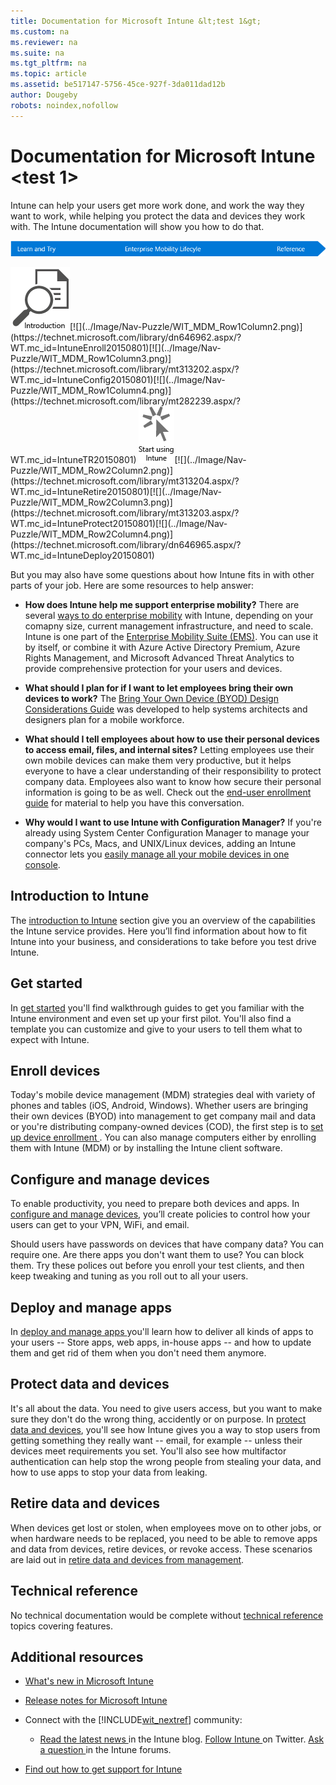 ```yaml
---
title: Documentation for Microsoft Intune &lt;test 1&gt;
ms.custom: na
ms.reviewer: na
ms.suite: na
ms.tgt_pltfrm: na
ms.topic: article
ms.assetid: be517147-5756-45ce-927f-3da011dad12b
author: Dougeby
robots: noindex,nofollow
---
```

# Documentation for Microsoft Intune &lt;test 1&gt;
Intune can help your users get more work done, and work the way they want to work, while helping you protect the data and devices they work with. The Intune documentation will show you how to do that.

![](../Image/WIT_MDM_Banner.png)

[![](../Image/Nav-Puzzle/WIT_MDM_Row1Column1.png)](https://technet.microsoft.com/en-US/library/mt422985(TechNet.10).aspx)[![](../Image/Nav-Puzzle/WIT_MDM_Row1Column2.png)](https://technet.microsoft.com/library/dn646962.aspx/?WT.mc_id=IntuneEnroll20150801)[![](../Image/Nav-Puzzle/WIT_MDM_Row1Column3.png)](https://technet.microsoft.com/library/mt313202.aspx/?WT.mc_id=IntuneConfig20150801)[![](../Image/Nav-Puzzle/WIT_MDM_Row1Column4.png)](https://technet.microsoft.com/library/mt282239.aspx/?WT.mc_id=IntuneTR20150801)
[![](../Image/Nav-Puzzle/WIT_MDM_Row2Column1.png)](https://technet.microsoft.com/en-US/library/mt483702(TechNet.10).aspx)[![](../Image/Nav-Puzzle/WIT_MDM_Row2Column2.png)](https://technet.microsoft.com/library/mt313204.aspx/?WT.mc_id=IntuneRetire20150801)[![](../Image/Nav-Puzzle/WIT_MDM_Row2Column3.png)](https://technet.microsoft.com/library/mt313203.aspx/?WT.mc_id=IntuneProtect20150801)[![](../Image/Nav-Puzzle/WIT_MDM_Row2Column4.png)](https://technet.microsoft.com/library/dn646965.aspx/?WT.mc_id=IntuneDeploy20150801)

But you may also have some questions about how Intune fits in with other parts of your job. Here are some resources to help answer:

-   **How does Intune help me support enterprise mobility?** There are several [ways to do enterprise mobility](https://technet.microsoft.com/library/dn957912.aspx) with Intune, depending on your comapny size, current management infrastructure, and need to scale. Intune is one part of the [Enterprise Mobility Suite (EMS)](http://www.microsoft.com/en-us/server-cloud/enterprise-mobility/overview.aspx). You can use it by itself, or combine it with Azure Active Directory Premium, Azure Rights Management, and Microsoft Advanced Threat Analytics to provide comprehensive protection for your users and devices.

-   **What should I plan for if I want to let employees bring their own devices to work?** The [Bring Your Own Device (BYOD) Design Considerations Guide](https://technet.microsoft.com/en-us/library/dn656905.aspx) was developed to help systems architects and designers plan for a mobile workforce.

-   **What should I tell employees about how to use their personal devices to  access email, files, and internal sites?** Letting employees use their own  mobile devices can make them very productive, but it helps  everyone to have a clear understanding of their responsibility to protect company data. Employees also want to know how secure their personal information is going to be as well. Check out the [end-user enrollment guide](http://aka.ms/b3ml2) for material to help you have this conversation.

-   **Why would I want to use Intune with Configuration Manager?** If you're already using System Center Configuration Manager to manage your company's PCs, Macs, and UNIX/Linux devices, adding an Intune connector lets you [easily manage all your mobile devices in one console](https://technet.microsoft.com/en-US/library/mt243476.aspx).

## Introduction to Intune
The [introduction to Intune](https://technet.microsoft.com/library/dn646960(TechNet.10).aspx) section give you an overview of the  capabilities the Intune service provides. Here you’ll find information about how to fit Intune into your business, and considerations to take before you test drive Intune.

## Get started
In [get started](https://technet.microsoft.com/library/dn646953(TechNet.10).aspx) you'll find walkthrough guides to get you familiar with the Intune environment and even set up your first pilot. You'll also find a template you can customize and give to your users to tell them what to expect with Intune.

## Enroll devices
Today's mobile device management (MDM) strategies deal with variety of phones and tables (iOS, Android, Windows). Whether users are bringing their own devices (BYOD) into management to get company mail and data or you're distributing company-owned devices (COD), the first step is to [set up device enrollment ](https://technet.microsoft.com/library/dn646962(TechNet.10).aspx). You can also manage computers either by enrolling them with Intune (MDM) or by installing the Intune client software.

## Configure and manage devices
To enable productivity, you need to prepare both devices and apps. In [configure and manage devices](https://technet.microsoft.com/library/mt313202(TechNet.10).aspx), you’ll create policies to control how your users can get to your VPN, WiFi, and email.

Should users have passwords on devices that have company data? You can require one. Are there apps you don't want them to use? You can block them. Try these polices out before you enroll your test clients, and then keep tweaking and tuning as you roll out to all your users.

## Deploy and manage apps
In [deploy and manage  apps ](https://technet.microsoft.com/library/dn646965(TechNet.10).aspx) you'll learn how to deliver all kinds of apps to your users -- Store apps, web apps, in-house apps -- and how to update them and get rid of them when you don't need them anymore.

## Protect data and devices
It's all about the data. You need to give users access, but you want to make sure they don't do the wrong thing, accidently or on purpose. In [protect data and devices](https://technet.microsoft.com/library/mt313203(TechNet.10).aspx), you'll see how Intune gives you a way to stop users from getting something they really want -- email, for example -- unless their devices meet requirements you set. You'll also see how multifactor authentication can help stop the wrong people from stealing your data, and how to use apps to stop your data from leaking.

## Retire data and devices
When devices get lost or stolen, when employees move on to other jobs, or when hardware needs to be replaced, you need to be able to remove apps and data from devices, retire devices, or revoke access. These scenarios are laid out in [retire data and devices from management](https://technet.microsoft.com/library/mt313204(TechNet.10).aspx).

## Technical reference
No technical documentation would be complete without [technical reference](https://technet.microsoft.com/library/mt282239(TechNet.10).aspx) topics covering features.

## Additional resources

-   [What's new in Microsoft Intune](../Topic/What-s-new-in-Microsoft-Intune.md)

-   [Release notes for Microsoft Intune](../Topic/Release-notes-for-Microsoft-Intune.md)

-   Connect with the [!INCLUDE[wit_nextref](../Token/wit_nextref_md.md)] community:

    -   [Read the latest news ](http://blogs.technet.com/b/microsoftintune/) in the Intune blog. [Follow Intune ](https://twitter.com/MSIntune) on Twitter. [Ask a question ](http://go.microsoft.com/fwlink/?LinkID=232998) in the Intune forums.

-   [Find out how to get support for Intune](http://technet.microsoft.com/library/dn646963.aspx#OPEN)

